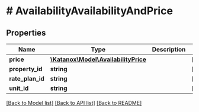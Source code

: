 # # AvailabilityAvailabilityAndPrice

## Properties

Name | Type | Description | Notes
------------ | ------------- | ------------- | -------------
**price** | [**\Katanox\Model\AvailabilityPrice**](AvailabilityPrice.md) |  | [optional]
**property_id** | **string** |  | [optional]
**rate_plan_id** | **string** |  | [optional]
**unit_id** | **string** |  | [optional]

[[Back to Model list]](../../README.md#models) [[Back to API list]](../../README.md#endpoints) [[Back to README]](../../README.md)
